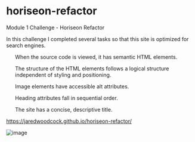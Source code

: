 # horiseon-refactor
Module 1 Challenge - Horiseon Refactor

In this challenge I completed several tasks so that this site is optimized for search engines. 

<ul>When the source code is viewed, it has semantic HTML elements.</ul> 
<ul>The structure of the HTML elements follows a logical structure independent of styling and positioning.</ul> 
<ul>Image elements have accessible alt attributes.</ul> 
<ul>Heading attributes fall in sequential order.</ul> 
<ul>The site has a concise, descriptive title.</ul> 


https://jaredwoodcock.github.io/horiseon-refactor/

![image](https://github.com/JaredWoodcock/horiseon-refactor/assets/144859311/53d5a1cc-1619-4d73-bc83-8102780b6f75)
